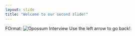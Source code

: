 ```yaml
---
layout: slide
title: "Welcome to our second slide!"
---
```

FOrmat: ![Opossum Interview](https://www.bento.de/images/00000000-0003-0004-0000-000002124277_w900_fpx50_fpy50.jpg)
Use the left arrow to go back!
